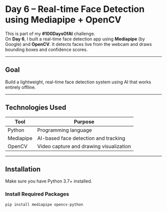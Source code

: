 #  Day 6 – Real-time Face Detection using Mediapipe + OpenCV

This is part of my **#100DaysOfAI** challenge.  
On **Day 6**, I built a real-time face detection app using **Mediapipe** (by Google) and **OpenCV**. It detects faces live from the webcam and draws bounding boxes and confidence scores.

---

##  Goal

Build a lightweight, real-time face detection system using AI that works entirely offline.

---

## Technologies Used

| Tool        | Purpose                                  |
|-------------|------------------------------------------|
| Python      | Programming language                     |
| Mediapipe   | AI-based face detection and tracking     |
| OpenCV      | Video capture and drawing visualization  |

---

##  Installation

Make sure you have Python 3.7+ installed.

### Install Required Packages

```bash
pip install mediapipe opencv-python

